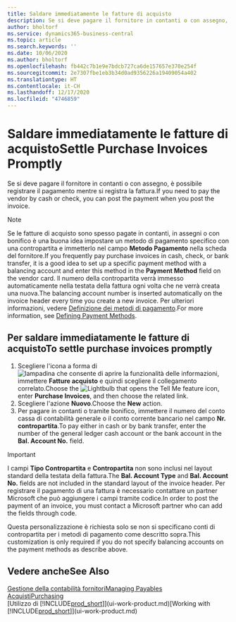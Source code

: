 ```yaml
---
title: Saldare immediatamente le fatture di acquisto
description: Se si deve pagare il fornitore in contanti o con assegno, è possibile effettuare la necessaria registrazione contemporaneamente a quella della fattura.
author: bholtorf
ms.service: dynamics365-business-central
ms.topic: article
ms.search.keywords: ''
ms.date: 10/06/2020
ms.author: bholtorf
ms.openlocfilehash: fb442c7b1e9e7bdcb727ca6de157657e370e254f
ms.sourcegitcommit: 2e7307fbe1eb3b34d0ad9356226a19409054a402
ms.translationtype: HT
ms.contentlocale: it-CH
ms.lasthandoff: 12/17/2020
ms.locfileid: "4746859"
---
```

# <a name="settle-purchase-invoices-promptly"></a><span data-ttu-id="1fdcc-103">Saldare immediatamente le fatture di acquisto</span><span class="sxs-lookup"><span data-stu-id="1fdcc-103">Settle Purchase Invoices Promptly</span></span>

<span data-ttu-id="1fdcc-104">Se si deve pagare il fornitore in contanti o con assegno, è possibile registrare il pagamento mentre si registra la fattura.</span><span class="sxs-lookup"><span data-stu-id="1fdcc-104">If you need to pay the vendor by cash or check, you can post the payment when you post the invoice.</span></span>  

> [!NOTE]  
> <span data-ttu-id="1fdcc-105">Se le fatture di acquisto sono spesso pagate in contanti, in assegni o con bonifico è una buona idea impostare un metodo di pagamento specifico con una contropartita e immetterlo nel campo **Metodo Pagamento** nella scheda del fornitore.</span><span class="sxs-lookup"><span data-stu-id="1fdcc-105">If you frequently pay purchase invoices in cash, check, or bank transfer, it is a good idea to set up a specific payment method with a balancing account and enter this method in the **Payment Method** field on the vendor card.</span></span> <span data-ttu-id="1fdcc-106">Il numero della contropartita verrà immesso automaticamente nella testata della fattura ogni volta che ne verrà creata una nuova.</span><span class="sxs-lookup"><span data-stu-id="1fdcc-106">The balancing account number is inserted automatically on the invoice header every time you create a new invoice.</span></span> <span data-ttu-id="1fdcc-107">Per ulteriori informazioni, vedere [Definizione dei metodi di pagamento](finance-payment-methods.md).</span><span class="sxs-lookup"><span data-stu-id="1fdcc-107">For more information, see [Defining Payment Methods](finance-payment-methods.md).</span></span>  

## <a name="to-settle-purchase-invoices-promptly"></a><span data-ttu-id="1fdcc-108">Per saldare immediatamente le fatture di acquisto</span><span class="sxs-lookup"><span data-stu-id="1fdcc-108">To settle purchase invoices promptly</span></span>

1. <span data-ttu-id="1fdcc-109">Scegliere l'icona a forma di ![lampadina che consente di aprire la funzionalità delle informazioni](media/ui-search/search_small.png "Informazioni sull'operazione che si desidera eseguire"), immettere **Fatture acquisto** e quindi scegliere il collegamento correlato.</span><span class="sxs-lookup"><span data-stu-id="1fdcc-109">Choose the ![Lightbulb that opens the Tell Me feature](media/ui-search/search_small.png "Tell me what you want to do") icon, enter **Purchase Invoices**, and then choose the related link.</span></span>  
2. <span data-ttu-id="1fdcc-110">Scegliere l'azione **Nuovo**.</span><span class="sxs-lookup"><span data-stu-id="1fdcc-110">Choose the **New** action.</span></span>  
3. <span data-ttu-id="1fdcc-111">Per pagare in contanti o tramite bonifico, immettere il numero del conto cassa di contabilità generale o il conto corrente bancario nel campo **Nr. contropartita**.</span><span class="sxs-lookup"><span data-stu-id="1fdcc-111">To pay either in cash or by bank transfer, enter the number of the general ledger cash account or the bank account in the **Bal. Account No.** field.</span></span>  

> [!IMPORTANT]  
> <span data-ttu-id="1fdcc-112">I campi **Tipo Contropartita** e **Contropartita** non sono inclusi nel layout standard della testata della fattura.</span><span class="sxs-lookup"><span data-stu-id="1fdcc-112">The **Bal. Account Type** and **Bal. Account No.** fields are not included in the standard layout of the invoice header.</span></span> <span data-ttu-id="1fdcc-113">Per registrare il pagamento di una fattura è necessario contattare un partner Microsoft che può aggiungere i campi tramite codice.</span><span class="sxs-lookup"><span data-stu-id="1fdcc-113">In order to post the payment of an invoice, you must contact a Microsoft partner who can add the fields through code.</span></span>  
>
> <span data-ttu-id="1fdcc-114">Questa personalizzazione è richiesta solo se non si specificano conti di contropartita per i metodi di pagamento come descritto sopra.</span><span class="sxs-lookup"><span data-stu-id="1fdcc-114">This customization is only required if you do not specify balancing accounts on the payment methods as describe above.</span></span>

## <a name="see-also"></a><span data-ttu-id="1fdcc-115">Vedere anche</span><span class="sxs-lookup"><span data-stu-id="1fdcc-115">See Also</span></span>

[<span data-ttu-id="1fdcc-116">Gestione della contabilità fornitori</span><span class="sxs-lookup"><span data-stu-id="1fdcc-116">Managing Payables</span></span>](payables-manage-payables.md)  
[<span data-ttu-id="1fdcc-117">Acquisti</span><span class="sxs-lookup"><span data-stu-id="1fdcc-117">Purchasing</span></span>](purchasing-manage-purchasing.md)  
<span data-ttu-id="1fdcc-118">[Utilizzo di [!INCLUDE[prod_short](includes/prod_short.md)]](ui-work-product.md)</span><span class="sxs-lookup"><span data-stu-id="1fdcc-118">[Working with [!INCLUDE[prod_short](includes/prod_short.md)]](ui-work-product.md)</span></span>  
